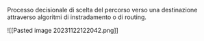 Processo decisionale di scelta del percorso verso una destinazione attraverso algoritmi di instradamento o di routing.

![[Pasted image 20231122122042.png]]